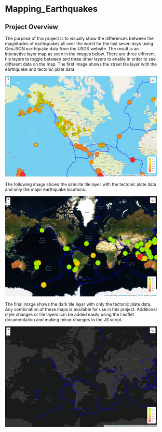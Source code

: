 # Mapping_Earthquakes
## Project Overview
The purpose of this project is to visually show the differences between the magnitudes of earthquakes 
all over the world for the last seven days using GeoJSON earthquake data from the USGS website. The
result is an interactive layer map as seen in the images below. There are three different tile layers 
to toggle between and three other layers to enable in order to see different data on the map. The first 
image shows the street tile layer with the earthquake and tectonic plate data. 

![alt text](https://github.com/Bropell/Mapping_Earthquakes/blob/main/Resources/sample_map1.png)

The following image shows the satellite tile layer with the tectonic plate data and only the major 
earthquake locations.

![alt text](https://github.com/Bropell/Mapping_Earthquakes/blob/main/Resources/sample_map2.png)

The final image shows the dark tile layer with only the tectonic plate data. Any combination
of these maps is available for use in this project. Additional style changes or tile layers 
can be added easily using the Leaflet documentation and making minor changes to the JS script. 

![alt text](https://github.com/Bropell/Mapping_Earthquakes/blob/main/Resources/sample_map3.png)